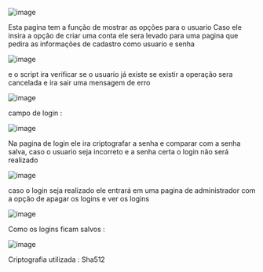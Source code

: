 
![image](https://github.com/Brayandev0/Pagina-de-logins-criptografados/assets/84828739/eeba0786-fcde-40bc-9408-6f0826fad5ed)

Esta pagina tem a função de mostrar as opções para o usuario 
Caso ele insira a opção de criar uma conta ele sera levado para uma pagina 
que pedira as informações de cadastro como usuario e senha 

![image](https://github.com/Brayandev0/Pagina-de-logins-criptografados/assets/84828739/9737f5ee-87bf-47ac-a5a6-fce6d98cfb1b)


e o script ira verificar se o usuario já existe
se existir a operação sera cancelada e ira sair uma mensagem de erro 

![image](https://github.com/Brayandev0/Pagina-de-logins-criptografados/assets/84828739/cd512710-43a5-443f-9eea-e374d7b61e1e)


campo de login : 

![image](https://github.com/Brayandev0/Pagina-de-logins-criptografados/assets/84828739/f70e9d8b-9c29-4ad5-b6bb-bccfc168efc8)


Na pagina de login ele ira criptografar a senha e comparar com a senha salva, caso o usuario seja incorreto e a senha certa 
o login não será realizado

![image](https://github.com/Brayandev0/Pagina-de-logins-criptografados/assets/84828739/9192ad5f-13d3-4f44-ac1a-6f65ff837dfe)


caso o login seja realizado ele entrará em uma pagina de administrador 
com a opção de apagar os logins e ver os logins 

![image](https://github.com/Brayandev0/Pagina-de-logins-criptografados/assets/84828739/36fa4c0a-a83a-4caa-be6c-f75c8c4c14ba)


Como os logins ficam salvos :

![image](https://github.com/Brayandev0/Pagina-de-logins-criptografados/assets/84828739/5005969f-8826-4669-8938-17af9c3898a6)

Criptografia utilizada : Sha512
